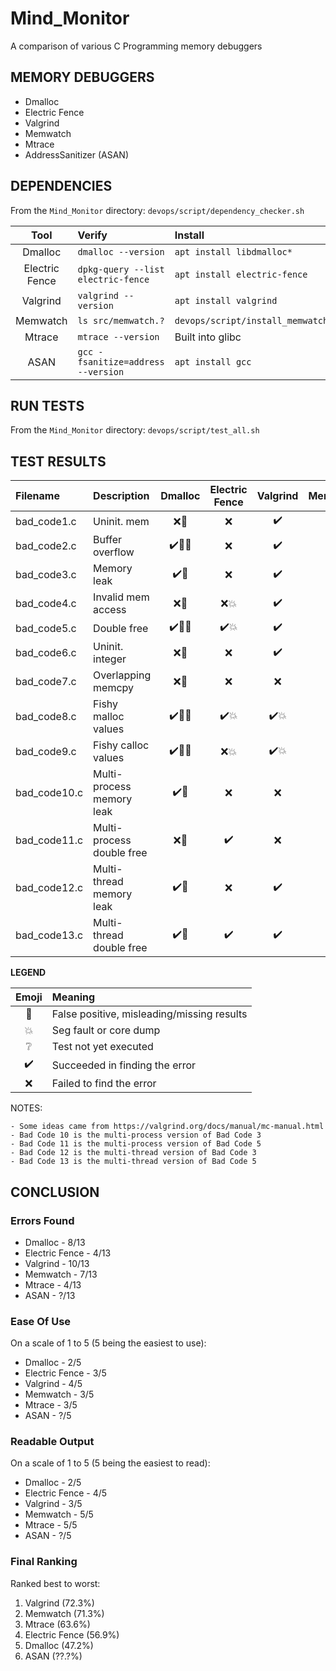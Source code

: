 # Mind_Monitor
A comparison of various C Programming memory debuggers

## MEMORY DEBUGGERS

* Dmalloc
* Electric Fence
* Valgrind
* Memwatch
* Mtrace
* AddressSanitizer (ASAN)

## DEPENDENCIES

From the `Mind_Monitor` directory:
`devops/script/dependency_checker.sh`

| Tool           | Verify                             | Install                             |
| :------------: | :--------------------------------- | :---------------------------------- |
| Dmalloc        | `dmalloc --version`                | `apt install libdmalloc*`           |
| Electric Fence | `dpkg-query --list electric-fence` | `apt install electric-fence`        |
| Valgrind       | `valgrind --version`               | `apt install valgrind`              |
| Memwatch       | `ls src/memwatch.?`                | `devops/script/install_memwatch.sh` |
| Mtrace         | `mtrace --version`                 | Built into glibc                    |
| ASAN           | `gcc -fsanitize=address --version` | `apt install gcc`

## RUN TESTS

From the `Mind_Monitor` directory:
`devops/script/test_all.sh`

## TEST RESULTS

| Filename     | Description               | Dmalloc                         | Electric Fence           | Valgrind                 | Memwatch           | Mtrace             | ASAN |
| :----------- | :------------------------ | :-----------------------------: | :----------------------: | :----------------------: | :----------------: | :----------------: | :--: |
| bad_code1.c  | Uninit. mem               | :x::anger:                      | :x:                      | :heavy_check_mark:       | :x:                | :x:                |      |
| bad_code2.c  | Buffer overflow           | :heavy_check_mark::anger::boom: | :x:                      | :heavy_check_mark:       | :heavy_check_mark: | :x:                |      |
| bad_code3.c  | Memory leak               | :heavy_check_mark::anger:       | :x:                      | :heavy_check_mark:       | :heavy_check_mark: | :heavy_check_mark: |      |
| bad_code4.c  | Invalid mem access        | :x::anger:                      | :x::boom:                | :heavy_check_mark:       | :x:                | :x:                |      |
| bad_code5.c  | Double free               | :heavy_check_mark::anger::boom: | :heavy_check_mark::boom: | :heavy_check_mark:       | :heavy_check_mark: | :x:                |      |
| bad_code6.c  | Uninit. integer           | :x::anger:                      | :x:                      | :heavy_check_mark:       | :x::anger:         | :x:                |      |
| bad_code7.c  | Overlapping memcpy        | :x::anger:                      | :x:                      | :x:                      | :x:                | :x:                |      |
| bad_code8.c  | Fishy malloc values       | :heavy_check_mark::anger::boom: | :heavy_check_mark::boom: | :heavy_check_mark::boom: | :x::boom:          | :x::boom:          |      |
| bad_code9.c  | Fishy calloc values       | :heavy_check_mark::anger::boom: | :x::boom:                | :heavy_check_mark::boom: | :x::boom:          | :x::boom:          |      |
| bad_code10.c | Multi-process memory leak | :heavy_check_mark::anger:       | :x:                      | :x:                      | :heavy_check_mark: | :heavy_check_mark: |      |
| bad_code11.c | Multi-process double free | :x::anger:                      | :heavy_check_mark:       | :x:                      | :heavy_check_mark: | :x:                |      |
| bad_code12.c | Multi-thread memory leak  | :heavy_check_mark::anger:       | :x:                      | :heavy_check_mark:       | :heavy_check_mark: | :heavy_check_mark: |      |
| bad_code13.c | Multi-thread double free  | :heavy_check_mark::anger:       | :heavy_check_mark:       | :heavy_check_mark:       | :heavy_check_mark: | :heavy_check_mark: |      |

**LEGEND**

| Emoji              | Meaning                                    |
| :----------------: | :----------------------------------------- |
| :anger:            | False positive, misleading/missing results |
| :boom:             | Seg fault or core dump                     |
| :grey_question:    | Test not yet executed                      |
| :heavy_check_mark: | Succeeded in finding the error             |
| :x:                | Failed to find the error                   |

NOTES:

	- Some ideas came from https://valgrind.org/docs/manual/mc-manual.html
	- Bad Code 10 is the multi-process version of Bad Code 3
	- Bad Code 11 is the multi-process version of Bad Code 5
	- Bad Code 12 is the multi-thread version of Bad Code 3
	- Bad Code 13 is the multi-thread version of Bad Code 5

## CONCLUSION

### Errors Found

* Dmalloc - 8/13
* Electric Fence - 4/13
* Valgrind - 10/13
* Memwatch - 7/13
* Mtrace - 4/13
* ASAN - ?/13

### Ease Of Use

On a scale of 1 to 5 (5 being the easiest to use):

* Dmalloc - 2/5
* Electric Fence - 3/5
* Valgrind - 4/5
* Memwatch - 3/5
* Mtrace - 3/5
* ASAN - ?/5

### Readable Output

On a scale of 1 to 5 (5 being the easiest to read):

* Dmalloc - 2/5
* Electric Fence - 4/5
* Valgrind - 3/5
* Memwatch - 5/5
* Mtrace - 5/5
* ASAN - ?/5

### Final Ranking

Ranked best to worst:

1. Valgrind (72.3%)
1. Memwatch (71.3%)
1. Mtrace (63.6%)
1. Electric Fence (56.9%)
1. Dmalloc (47.2%)
1. ASAN (??.?%)
